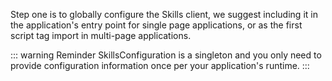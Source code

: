 Step one is to globally configure the Skills client, we suggest including it in the application's entry point for single page
applications, or as the first script tag import in multi-page applications.

::: warning Reminder
SkillsConfiguration is a singleton and you only need to provide configuration information once per your application's
runtime.
:::

